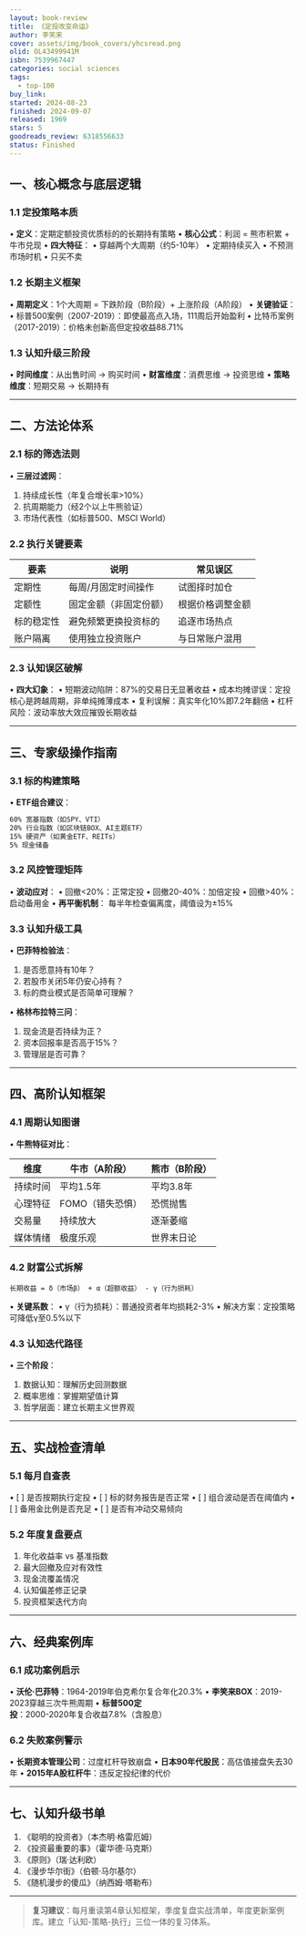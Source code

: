 ```yaml
---
layout: book-review
title: 《定投改变命运》
author: 李笑来
cover: assets/img/book_covers/yhcsread.png
olid: OL43499941M
isbn: 7539967447
categories: social sciences
tags:
  - top-100
buy_link: 
started: 2024-08-23
finished: 2024-09-07
released: 1969
stars: 5
goodreads_review: 6318556633
status: Finished
---
```


## 一、核心概念与底层逻辑

### 1.1 定投策略本质
• **定义**：定期定额投资优质标的的长期持有策略
• **核心公式**：利润 = 熊市积累 + 牛市兑现
• **四大特征**： 
  • 穿越两个大周期（约5-10年）
  • 定期持续买入
  • 不预测市场时机
  • 只买不卖

### 1.2 长期主义框架
• **周期定义**：1个大周期 = 下跌阶段（B阶段）+ 上涨阶段（A阶段）
• **关键验证**：
  • 标普500案例（2007-2019）：即使最高点入场，111周后开始盈利
  • 比特币案例（2017-2019）：价格未创新高但定投收益88.71%

### 1.3 认知升级三阶段
• **时间维度**：从出售时间 → 购买时间
• **财富维度**：消费思维 → 投资思维
• **策略维度**：短期交易 → 长期持有

---

## 二、方法论体系

### 2.1 标的筛选法则
• **三层过滤网**：
  1. 持续成长性（年复合增长率>10%）
  2. 抗周期能力（经2个以上牛熊验证）
  3. 市场代表性（如标普500、MSCI World）

### 2.2 执行关键要素
| 要素    | 说明          | 常见误区     |
| ----- | ----------- | -------- |
| 定期性   | 每周/月固定时间操作  | 试图择时加仓   |
| 定额性   | 固定金额（非固定份额） | 根据价格调整金额 |
| 标的稳定性 | 避免频繁更换投资标的  | 追逐市场热点   |
| 账户隔离  | 使用独立投资账户    | 与日常账户混用  |

### 2.3 认知误区破解
• **四大幻象**：
  • 短期波动陷阱：87%的交易日无显著收益
  • 成本均摊谬误：定投核心是跨越周期，非单纯摊薄成本
  • 复利误解：真实年化10%即7.2年翻倍
  • 杠杆风险：波动率放大效应摧毁长期收益

---

## 三、专家级操作指南

### 3.1 标的构建策略
• **ETF组合建议**：
  ```markdown
  60% 宽基指数（如SPY、VTI）
  20% 行业指数（如区块链BOX、AI主题ETF）
  15% 硬资产（如黄金ETF、REITs）
  5% 现金储备
  ```

### 3.2 风控管理矩阵
• **波动应对**：
  • 回撤<20%：正常定投
  • 回撤20-40%：加倍定投
  • 回撤>40%：启动备用金
• **再平衡机制**：
  每半年检查偏离度，阈值设为±15%

### 3.3 认知升级工具
• **巴菲特检验法**：
  1. 是否愿意持有10年？
  2. 若股市关闭5年仍安心持有？
  3. 标的商业模式是否简单可理解？

• **格林布拉特三问**：
  1. 现金流是否持续为正？
  2. 资本回报率是否高于15%？
  3. 管理层是否可靠？

---

## 四、高阶认知框架

### 4.1 周期认知图谱
• **牛熊特征对比**：

| 维度   | 牛市（A阶段）    | 熊市（B阶段） |
| ---- | ---------- | ------- |
| 持续时间 | 平均1.5年     | 平均3.8年  |
| 心理特征 | FOMO（错失恐惧） | 恐慌抛售    |
| 交易量  | 持续放大       | 逐渐萎缩    |
| 媒体情绪 | 极度乐观       | 世界末日论   |


### 4.2 财富公式拆解
```
长期收益 = δ（市场β） + α（超额收益） - γ（行为损耗）
```
• **关键系数**：
  • γ（行为损耗）：普通投资者年均损耗2-3%
  • 解决方案：定投策略可降低γ至0.5%以下

### 4.3 认知迭代路径
• **三个阶段**：
  1. 数据认知：理解历史回测数据
  2. 概率思维：掌握期望值计算
  3. 哲学层面：建立长期主义世界观

---

## 五、实战检查清单

### 5.1 每月自查表
• [ ] 是否按期执行定投
• [ ] 标的财务报告是否正常
• [ ] 组合波动是否在阈值内
• [ ] 备用金比例是否充足
• [ ] 是否有冲动交易倾向

### 5.2 年度复盘要点
1. 年化收益率 vs 基准指数
2. 最大回撤及应对有效性
3. 现金流覆盖情况
4. 认知偏差修正记录
5. 投资框架迭代方向

---

## 六、经典案例库

### 6.1 成功案例启示
• **沃伦·巴菲特**：1964-2019年伯克希尔复合年化20.3%
• **李笑来BOX**：2019-2023穿越三次牛熊周期
• **标普500定投**：2000-2020年复合收益7.8%（含股息）

### 6.2 失败案例警示
• **长期资本管理公司**：过度杠杆导致崩盘
• **日本90年代股民**：高估值接盘失去30年
• **2015年A股杠杆牛**：违反定投纪律的代价

---

## 七、认知升级书单
1. 《聪明的投资者》（本杰明·格雷厄姆）
2. 《投资最重要的事》（霍华德·马克斯）
3. 《原则》（瑞·达利欧）
4. 《漫步华尔街》（伯顿·马尔基尔）
5. 《随机漫步的傻瓜》（纳西姆·塔勒布）

---

> **复习建议**：每月重读第4章认知框架，季度复盘实战清单，年度更新案例库。建立「认知-策略-执行」三位一体的复习体系。